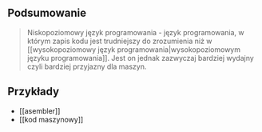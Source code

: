## Podsumowanie
> Niskopoziomowy język programowania - język programowania, w którym zapis kodu jest trudniejszy do zrozumienia niż w [[wysokopoziomowy język programowania|wysokopoziomowym języku programowania]]. Jest on jednak zazwyczaj bardziej wydajny czyli bardziej przyjazny dla maszyn.

## Przykłady
- [[asembler]]
- [[kod maszynowy]]